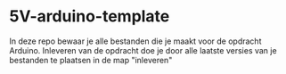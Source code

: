 # 5V-arduino-template
In deze repo bewaar je alle bestanden die je maakt voor de opdracht Arduino.
Inleveren van de opdracht doe je door alle laatste versies van je bestanden te plaatsen in de map "inleveren"
